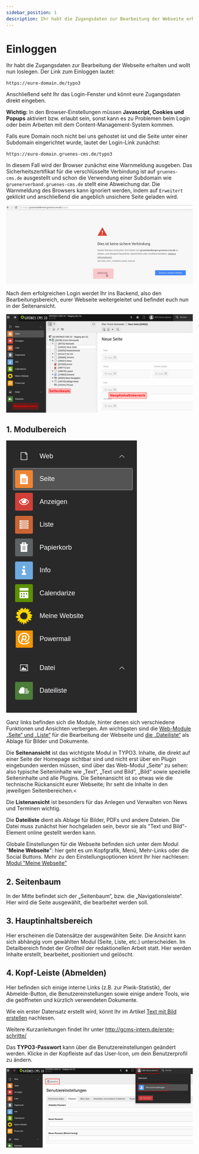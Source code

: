 ```yaml
---
sidebar_position: 1
description: Ihr habt die Zugangsdaten zur Bearbeitung der Webseite erhalten und wollt nun loslegen. Hier erklären wir die allerersten Schritte im Grünen CMS.
---
```


# Einloggen

Ihr habt die Zugangsdaten zur Bearbeitung der Webseite erhalten und wollt nun loslegen. Der Link zum Einloggen lautet:

```plain
https://eure-domain.de/typo3
```

Anschließend seht Ihr das Login-Fenster und könnt eure Zugangsdaten direkt eingeben.

**Wichtig:** In den Browser-Einstellungen müssen **Javascript, Cookies und Popups** aktiviert bzw. erlaubt sein, sonst kann es zu Problemen beim Login oder beim Arbeiten mit dem Content-Management-System kommen.

Falls eure Domain noch nicht bei uns gehostet ist und die Seite unter einer Subdomain eingerichtet wurde, lautet der Login-Link zunächst:

```plain
https://eure-domain.gruenes-cms.de/typo3
```

In diesem Fall wird der Browser zunächst eine Warnmeldung ausgeben. Das Sicherheitszertifikat für die verschlüsselte Verbindung ist auf `gruenes-cms.de` ausgestellt und schon die Verwendung einer Subdomain wie `gruenerverband.gruenes-cms.de` stellt eine Abweichung dar. Die Warnmeldung des Browsers kann ignoriert werden, indem auf `Erweitert` geklickt und anschließend die angeblich unsichere Seite geladen wird.

![Browserwarnung invalider Zertifikate](./img/csm_HB1_K1_zertwarn_d82b49359e.png)

Nach dem erfolgreichen Login werdet Ihr ins Backend, also den Bearbeitungsbereich, eurer Webseite weitergeleitet und befindet euch nun in der Seitenansicht.

![Seitenansicht](./img/csm_Seitenansicht_c39a4d1ca5.png)

## 1. Modulbereich

![Modulbereich](./img/Modulbereich.png)

Ganz links befinden sich die Module, hinter denen sich verschiedene Funktionen und Ansichten verbergen. Am wichtigsten sind die [Web-Module „Seite“ und „Liste“](https://gcms-intern.de/erste-schritte/erste-schritte-volltext/article/seitenansicht_vs_listenansicht/) für die Bearbeitung der Webseite und [die „Dateiliste“](https://gcms-intern.de/erste-schritte/erste-schritte-volltext/article/die-dateiliste-1/) als Ablage für Bilder und Dokumente.

Die **Seitenansicht** ist das wichtigste Modul in TYPO3. Inhalte, die direkt auf einer Seite der Homepage sichtbar sind und nicht erst über ein Plugin eingebunden werden müssen, sind über das Web-Modul „Seite“ zu sehen: also typische Seiteninhalte wie „Text“, „Text und Bild“, „Bild“ sowie spezielle Seiteninhalte und alle Plugins. Die Seitenansicht ist so etwas wie die technische Rückansicht eurer Webseite; Ihr seht die Inhalte in den jeweiligen Seitenbereichen.<

Die **Listenansicht** ist besonders für das Anlegen und Verwalten von News und Terminen wichtig.

Die **Dateiliste** dient als Ablage für Bilder, PDFs und andere Dateien. Die Datei muss zunächst hier hochgeladen sein, bevor sie als "Text und Bild"-Element online gestellt werden kann.

Globale Einstellungen für die Webseite befinden sich unter dem Modul "**Meine Webseite**": hier geht es um Kopfgrafik, Menü, Mehr-Links oder die Social Buttons. Mehr zu den Einstellungsoptionen könnt Ihr hier nachlesen: [Modul "Meine Webseite"](https://gcms-intern.de/anleitungen/single/modul-meine-webseite)

## 2. Seitenbaum

In der Mitte befindet sich der „Seitenbaum“, bzw. die „Navigationsleiste“. Hier wird die Seite ausgewählt, die bearbeitet werden soll.

## 3. Hauptinhaltsbereich

Hier erscheinen die Datensätze der ausgewählten Seite. Die Ansicht kann sich abhängig vom gewählten Modul (Seite, Liste, etc.) unterscheiden. Im Detailbereich findet der Großteil der redaktionellen Arbeit statt. Hier werden Inhalte erstellt, bearbeitet, positioniert und gelöscht.

## 4. Kopf-Leiste (Abmelden)

Hier befinden sich einige interne Links (z.B. zur Piwik-Statistik), der Abmelde-Button, die Benutzereinstellungen sowie einige andere Tools, wie die geöffneten und kürzlich verwendeten Dokumente.

Wie ein erster Datensatz erstellt wird, könnt Ihr im Artikel [Text mit Bild erstellen](https://gcms-intern.de/anleitungen/single/text-mit-bild) nachlesen.

Weitere Kurzanleitungen findet Ihr unter <http://gcms-intern.de/erste-schritte/>

Das **TYPO3-Passwort** kann über die Benutzereinstellungen geändert werden. Klicke in der Kopfleiste auf das User-Icon, um dein Benutzerprofil zu ändern.

![Seitenansicht](./img/csm_Benutzereinstellungen_Passwort_237fbe0d0c.png)
